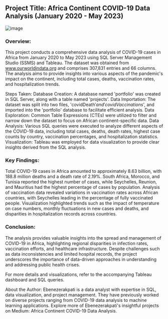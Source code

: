 ## Project Title: Africa Continent COVID-19 Data Analysis (January 2020 - May 2023)

![image](https://github.com/akpatiudo/covid19/assets/118566096/4278116a-731c-4de5-b220-29e0490aa420)

### Overview:
This project conducts a comprehensive data analysis of COVID-19 cases in Africa from January 2020 to May 2023 using SQL Server Management Studio (SSMS) and Tableau. The dataset was obtained from www.ourworldindata.org and comprises 307,831 entries and 66 columns. The analysis aims to provide insights into various aspects of the pandemic's impact on the continent, including total cases, deaths, vaccination rates, and hospitalization trends.

Steps Taken:
Database Creation: A database named 'portfolio' was created in SQL Server, along with a table named 'projects'.
Data Importation: The dataset was split into two files, 'covidDeath$' and 'covidVaccinations$', and imported into the 'portfolio' database to facilitate efficient analysis.
Data Exploration: Common Table Expressions (CTEs) were utilized to filter and narrow down the dataset to focus on African continent-specific data.
Data Analysis: Various SQL queries were executed to analyze different aspects of the COVID-19 data, including total cases, deaths, death rates, highest case counts by country, vaccination percentages, and hospitalization statistics.
Visualization: Tableau was employed for data visualization to provide clear insights derived from the SQL analysis.

### Key Findings:
Total COVID-19 cases in Africa amounted to approximately 8.63 billion, with 188.8 million deaths and a death rate of 2.19%.
South Africa, Morocco, and Tunisia reported the highest number of cases, while Seychelles, Reunion, and Mauritius had the highest percentage of cases by population.
Analysis of vaccination data revealed variations in vaccination rates across African countries, with Seychelles leading in the percentage of fully vaccinated people.
Visualization highlighted trends such as the impact of temperature on case numbers, monthly fluctuations in new cases and deaths, and disparities in hospitalization records across countries.

### Conclusion:
The analysis provides valuable insights into the spread and management of COVID-19 in Africa, highlighting regional disparities in infection rates, vaccination efforts, and healthcare infrastructure. Despite challenges such as data inconsistencies and limited hospital records, the project underscores the importance of data-driven approaches in understanding and addressing public health crises.

For more details and visualizations, refer to the accompanying Tableau dashboard and SQL queries.

About the Author:
Ebenezerakpati is a data analyst with expertise in SQL, data visualization, and project management. They have previously worked on diverse projects ranging from COVID-19 data analysis to machine learning applications. Explore more of Ebenezerakpati's insightful projects on Medium: Africa Continent COVID-19 Data Analysis.




